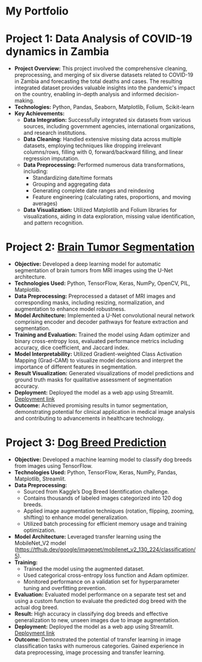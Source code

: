 # **My Portfolio**

# Project 1: Data Analysis of COVID-19 dynamics in Zambia
* **Project Overview:** This project involved the comprehensive cleaning, preprocessing, and merging of six diverse datasets related to COVID-19 in Zambia and forecasting the total deaths and cases. The resulting integrated dataset provides valuable insights into the pandemic's impact on the country, enabling in-depth analysis and informed decision-making.
* **Technologies:** Python, Pandas, Seaborn, Matplotlib, Folium, Scikit-learn
* **Key Achievements:**
   * **Data Integration:** Successfully integrated six datasets from various sources, including government agencies, international organizations, and research institutions.
   * **Data Cleaning:** Handled extensive missing data across multiple datasets, employing techniques like dropping irrelevant columns/rows, filling with 0, forward/backward filling, and linear regression imputation.
   * **Data Preprocessing:** Performed numerous data transformations, including:
       * Standardizing date/time formats
       * Grouping and aggregating data
       * Generating complete date ranges and reindexing
       * Feature engineering (calculating rates, proportions, and moving averages)
   * **Data Visualization:** Utilized Matplotlib and Folium libraries for visualizations, aiding in data exploration, missing value identification, and pattern recognition.
   
# Project 2: [Brain Tumor Segmentation](https://huggingface.co/hansie23)
* **Objective:** Developed a deep learning model for automatic segmentation of brain tumors from MRI images using the U-Net architecture.
* **Technologies Used:** Python, TensorFlow, Keras, NumPy, OpenCV, PIL, Matplotlib.
* **Data Preprocessing:** Preprocessed a dataset of MRI images and corresponding masks, including resizing, normalization, and augmentation to enhance model robustness.
* **Model Architecture:** Implemented a U-Net convolutional neural network comprising encoder and decoder pathways for feature extraction and segmentation.
* **Training and Evaluation:** Trained the model using Adam optimizer and binary cross-entropy loss, evaluated performance metrics including accuracy, dice coefficient, and Jaccard index.
* **Model Interpretability:** Utilized Gradient-weighted Class Activation Mapping (Grad-CAM) to visualize model decisions and interpret the importance of different features in segmentation.
* **Result Visualization:** Generated visualizations of model predictions and ground truth masks for qualitative assessment of segmentation accuracy.
* **Deployment:** Deployed the model as a web app using Streamlit. [Deployment link](https://hansie23-brain-tumor-segmentation.hf.space)
* **Outcome:** Achieved promising results in tumor segmentation, demonstrating potential for clinical application in medical image analysis and contributing to advancements in healthcare technology.

# Project 3: [Dog Breed Prediction](https://huggingface.co/hansie23)
* **Objective:** Developed a machine learning model to classify dog breeds from images using TensorFlow.
* **Technologies Used:** Python, TensorFlow, Keras, NumPy, Pandas, Matplotlib, Streamlit.
* **Data Preprocessing:**
  * Sourced from Kaggle’s Dog Breed Identification challenge.
  * Contains thousands of labeled images categorized into 120 dog breeds.
  * Applied image augmentation techniques (rotation, flipping, zooming, shifting) to enhance model generalization.
  * Utilized batch processing for efficient memory usage and training optimization.
* **Model Architecture:** Leveraged transfer learning using the MobileNet_V2 model (https://tfhub.dev/google/imagenet/mobilenet_v2_130_224/classification/5).
* **Training:** 
  * Trained the model using the augmented dataset.
  * Used categorical cross-entropy loss function and Adam optimizer.
  * Monitored performance on a validation set for hyperparameter tuning and overfitting prevention.
* **Evaluation:** Evaluated model performance on a separate test set and using a custom function to evaluate the predicted dog breed with the actual dog breed.
* **Result:** High accuracy in classifying dog breeds and effective generalization to new, unseen images due to image augmentation.
* **Deployment:** Deployed the model as a web app using Streamlit. [Deployment link](https://hansie23-dog-breed-classifier.hf.space)
* **Outcome:** Demonstrated the potential of transfer learning in image classification tasks with numerous categories. Gained experience in data preprocessing, image processing and transfer learning.
